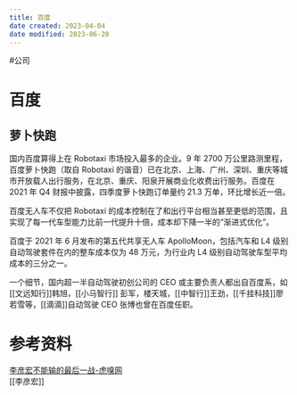 ```yaml
---
title: 百度
date created: 2023-04-04
date modified: 2023-06-20
---
```


#公司

# 百度

## 萝卜快跑

国内百度算得上在 Robotaxi 市场投入最多的企业。9 年 2700 万公里路测里程，百度萝卜快跑（取自 Robotaxi 的谐音）已在北京、上海、广州、深圳、重庆等城市开放载人出行服务，在北京、重庆、阳泉开展商业化收费出行服务。百度在 2021 年 Q4 财报中披露，四季度萝卜快跑订单量约 21.3 万单，环比增长近一倍。

百度无人车不仅把 Robotaxi 的成本控制在了和出行平台相当甚至更低的范围，且实现了每一代车型能力比前一代提升十倍，成本却下降一半的“渐进式优化”。

百度于 2021 年 6 月发布的第五代共享无人车 ApolloMoon，包括汽车和 L4 级别自动驾驶套件在内的整车成本仅为 48 万元，为行业内 L4 级别自动驾驶车型平均成本的三分之一。

一个细节，国内超一半自动驾驶初创公司的 CEO 或主要负责人都出自百度系，如[[文远知行]]韩旭，[[小马智行]] 彭军，楼天城，[[中智行]]王劲，[[千挂科技]]廖若雪等，[[滴滴]]自动驾驶 CEO 张博也曾在百度任职。

# 参考资料

[李彦宏不能输的最后一战-虎嗅网](https://www.huxiu.com/article/576688.html)  
[[李彦宏]]
